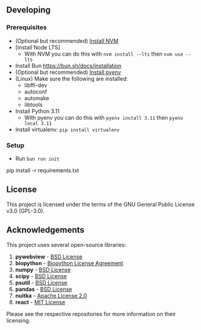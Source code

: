 ## Developing

### Prerequisites

- (Optional but recommended) [Install NVM](https://github.com/nvm-sh/nvm?tab=readme-ov-file#install--update-script)
- [Install Node LTS]
  - With NVM you can do this with `nvm install --lts` then `nvm use --lts`
- Install Bun https://bun.sh/docs/installation
- (Optional but recommended) [Install pyenv](https://github.com/pyenv/pyenv?tab=readme-ov-file#installation)
- (Linux) Make sure the following are installed:
  - libffi-dev
  - autoconf
  - automake
  - libtools
- Install Python 3.11
  - With pyenv you can do this with `pyenv install 3.11` then `pyenv local 3.11`
- Install virtualenv: `pip install virtualenv`
### Setup

- Run `bun run init`

pip install -r requirements.txt

## License

This project is licensed under the terms of the GNU General Public License v3.0 (GPL-3.0).

## Acknowledgements

This project uses several open-source libraries:

1. **pywebview** - [BSD License](https://github.com/r0x0r/pywebview/blob/master/LICENSE)
2. **biopython** - [Biopython License Agreement](https://github.com/biopython/biopython/blob/master/LICENSE.rst)
3. **numpy** - [BSD License](https://github.com/numpy/numpy/blob/main/LICENSE.txt)
4. **scipy** - [BSD License](https://github.com/scipy/scipy/blob/main/LICENSE.txt)
5. **psutil** - [BSD License](https://github.com/giampaolo/psutil/blob/master/LICENSE)
6. **pandas** - [BSD License](https://github.com/pandas-dev/pandas/blob/main/LICENSE)
7. **nuitka** - [Apache License 2.0](https://github.com/Nuitka/Nuitka/blob/main/LICENSE.txt)
8. **react** - [MIT License](https://github.com/facebook/react/blob/main/LICENSE)

Please see the respective repositories for more information on their licensing.
